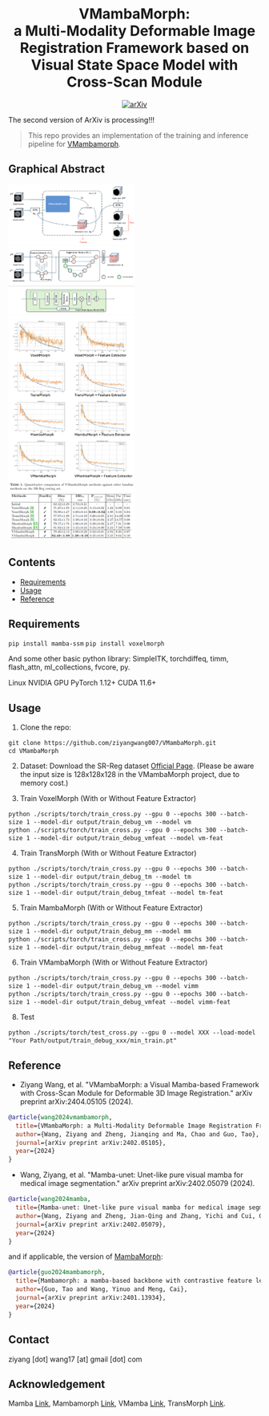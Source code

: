 <div align="center">
<h1> <b>VMambaMorph</b>: <br />a Multi-Modality Deformable Image Registration Framework based on Visual State Space Model with Cross-Scan Module </h1>

[![arXiv](https://img.shields.io/badge/arXiv-2404.05105-b31b1b.svg)](https://arxiv.org/abs/2404.05105)

</div>

The second version of ArXiv is processing!!!

> This repo provides an implementation of the training and inference pipeline for [VMambamorph](https://arxiv.org/abs/2404.05105). 

## Graphical Abstract

<img src="img/recursive.png" width="50%" height="auto">
<img src="img/framework.png" width="50%" height="auto">
<img src="img/history.png" width="50%" height="auto">
<img src="img/results.png" width="50%" height="auto">


## Contents ###
- [Requirements](#requirements)
- [Usage](#usage)
- [Reference](#reference)
  
## Requirements

`pip install mamba-ssm`
`pip install voxelmorph`

And some other basic python library: SimpleITK, torchdiffeq, timm, flash_attn, ml_collections, fvcore, py.

Linux
NVIDIA GPU
PyTorch 1.12+
CUDA 11.6+


## Usage

1. Clone the repo:
```shell
git clone https://github.com/ziyangwang007/VMambaMorph.git 
cd VMambaMorph
```

2. Dataset:
Download the SR-Reg dataset [Official Page](https://github.com/Guo-Stone/MambaMorph). 
(Please be aware the input size is 128x128x128 in the VMambaMorph project, due to memory cost.)

3. Train VoxelMorph (With or Without Feature Extractor)
```shell
python ./scripts/torch/train_cross.py --gpu 0 --epochs 300 --batch-size 1 --model-dir output/train_debug_vm --model vm
python ./scripts/torch/train_cross.py --gpu 0 --epochs 300 --batch-size 1 --model-dir output/train_debug_vmfeat --model vm-feat
```

4. Train TransMorph (With or Without Feature Extractor)
```shell
python ./scripts/torch/train_cross.py --gpu 0 --epochs 300 --batch-size 1 --model-dir output/train_debug_tm --model tm
python ./scripts/torch/train_cross.py --gpu 0 --epochs 300 --batch-size 1 --model-dir output/train_debug_tmfeat --model tm-feat
```

5. Train MambaMorph (With or Without Feature Extractor)
```shell
python ./scripts/torch/train_cross.py --gpu 0 --epochs 300 --batch-size 1 --model-dir output/train_debug_mm --model mm
python ./scripts/torch/train_cross.py --gpu 0 --epochs 300 --batch-size 1 --model-dir output/train_debug_mmfeat --model mm-feat
```

6. Train VMambaMorph (With or Without Feature Extractor)
```shell
python ./scripts/torch/train_cross.py --gpu 0 --epochs 300 --batch-size 1 --model-dir output/train_debug_vm --model vimm
python ./scripts/torch/train_cross.py --gpu 0 --epochs 300 --batch-size 1 --model-dir output/train_debug_vmfeat --model vimm-feat
```

8. Test
```shell
python ./scripts/torch/test_cross.py --gpu 0 --model XXX --load-model "Your Path/output/train_debug_xxx/min_train.pt"
```

## Reference
- Ziyang Wang, et al. "VMambaMorph: a Visual Mamba-based Framework with Cross-Scan Module for Deformable 3D Image Registration." arXiv preprint arXiv:2404.05105 (2024).
```bibtex
@article{wang2024vmambamorph,
  title={VMambaMorph: a Multi-Modality Deformable Image Registration Framework based on Visual State Space Model with Cross-Scan Module},
  author={Wang, Ziyang and Zheng, Jianqing and Ma, Chao and Guo, Tao},
  journal={arXiv preprint arXiv:2402.05105},
  year={2024}
}
```

- Wang, Ziyang, et al. "Mamba-unet: Unet-like pure visual mamba for medical image segmentation." arXiv preprint arXiv:2402.05079 (2024).
```bibtex
@article{wang2024mamba,
  title={Mamba-unet: Unet-like pure visual mamba for medical image segmentation},
  author={Wang, Ziyang and Zheng, Jian-Qing and Zhang, Yichi and Cui, Ge and Li, Lei},
  journal={arXiv preprint arXiv:2402.05079},
  year={2024}
}
```


and if applicable, the version of [MambaMorph](https://github.com/Guo-Stone/MambaMorph):
```bibtex
@article{guo2024mambamorph,
  title={Mambamorph: a mamba-based backbone with contrastive feature learning for deformable mr-ct registration},
  author={Guo, Tao and Wang, Yinuo and Meng, Cai},
  journal={arXiv preprint arXiv:2401.13934},
  year={2024}
}
```


## Contact

ziyang [dot] wang17 [at] gmail [dot] com


## Acknowledgement
Mamba [Link](https://github.com/state-spaces/mamba), Mambamorph [Link](https://github.com/Guo-Stone/MambaMorph), VMamba [Link](https://github.com/MzeroMiko/VMamba), TransMorph [Link](https://github.com/junyuchen245/TransMorph_Transformer_for_Medical_Image_Registration).
